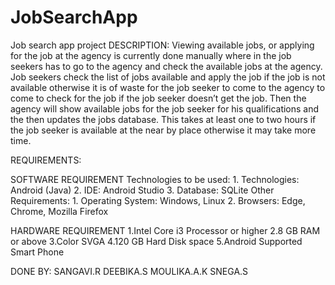 # JobSearchApp
Job search app project
DESCRIPTION:
    Viewing available jobs, or applying for the job at the agency is currently done manually where in the job seekers has to go to the agency and check the available jobs at the agency. Job seekers check the list of jobs available and apply the job if the job is not available otherwise it is of waste for the job seeker to come to the agency to come to check for the job if the job seeker doesn’t get the job. Then the agency will show available jobs for the job seeker for his qualifications and the then updates the jobs database. This takes at least one to two hours if the job seeker is available at the near by place otherwise it may take more time.

REQUIREMENTS:

SOFTWARE REQUIREMENT
   Technologies to be used:
        1. Technologies: Android (Java)
        2. IDE: Android Studio
        3. Database: SQLite
   Other Requirements:
        1. Operating System: Windows, Linux
        2. Browsers: Edge, Chrome, Mozilla Firefox
        
 HARDWARE REQUIREMENT
         1.Intel Core i3 Processor or higher
         2.8 GB RAM or above
         3.Color SVGA 
         4.120 GB Hard Disk space
         5.Android Supported Smart Phone
         
 DONE BY: SANGAVI.R
          DEEBIKA.S
          MOULIKA.A.K
          SNEGA.S
